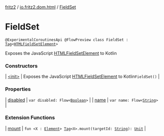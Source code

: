 [fritz2](../../index.md) / [io.fritz2.dom.html](../index.md) / [FieldSet](./index.md)

# FieldSet

`@ExperimentalCoroutinesApi @FlowPreview class FieldSet : `[`Tag`](../../io.fritz2.dom/-tag/index.md)`<`[`HTMLFieldSetElement`](https://kotlinlang.org/api/latest/jvm/stdlib/org.w3c.dom/-h-t-m-l-field-set-element/index.html)`>`

Exposes the JavaScript [HTMLFieldSetElement](https://developer.mozilla.org/en/docs/Web/API/HTMLFieldSetElement) to Kotlin

### Constructors

| [&lt;init&gt;](-init-.md) | Exposes the JavaScript [HTMLFieldSetElement](https://developer.mozilla.org/en/docs/Web/API/HTMLFieldSetElement) to Kotlin`FieldSet()` |

### Properties

| [disabled](disabled.md) | `var disabled: Flow<`[`Boolean`](https://kotlinlang.org/api/latest/jvm/stdlib/kotlin/-boolean/index.html)`>` |
| [name](name.md) | `var name: Flow<`[`String`](https://kotlinlang.org/api/latest/jvm/stdlib/kotlin/-string/index.html)`>` |

### Extension Functions

| [mount](../../io.fritz2.dom/mount.md) | `fun <X : `[`Element`](https://kotlinlang.org/api/latest/jvm/stdlib/org.w3c.dom/-element/index.html)`> `[`Tag`](../../io.fritz2.dom/-tag/index.md)`<X>.mount(targetId: `[`String`](https://kotlinlang.org/api/latest/jvm/stdlib/kotlin/-string/index.html)`): `[`Unit`](https://kotlinlang.org/api/latest/jvm/stdlib/kotlin/-unit/index.html) |

